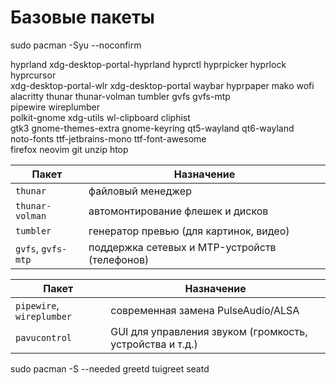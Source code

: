 
# Базовые пакеты
sudo pacman -Syu --noconfirm 


hyprland xdg-desktop-portal-hyprland hyprctl hyprpicker hyprlock hyprcursor \
  xdg-desktop-portal-wlr xdg-desktop-portal
  waybar hyprpaper mako wofi alacritty thunar thunar-volman tumbler gvfs gvfs-mtp \
  pipewire wireplumber \
  polkit-gnome xdg-utils wl-clipboard cliphist \
  gtk3 gnome-themes-extra gnome-keyring qt5-wayland qt6-wayland \
  noto-fonts ttf-jetbrains-mono ttf-font-awesome \
  firefox neovim git unzip htop

  | Пакет              | Назначение                                    |
| ------------------ | --------------------------------------------- |
| `thunar`           | файловый менеджер                             |
| `thunar-volman`    | автомонтирование флешек и дисков              |
| `tumbler`          | генератор превью (для картинок, видео)        |
| `gvfs`, `gvfs-mtp` | поддержка сетевых и MTP-устройств (телефонов) |

| Пакет                     | Назначение                                               |
| ------------------------- | -------------------------------------------------------- |
| `pipewire`, `wireplumber` | современная замена PulseAudio/ALSA                       |
| `pavucontrol`             | GUI для управления звуком (громкость, устройства и т.д.) |


 sudo pacman -S --needed greetd tuigreet seatd
